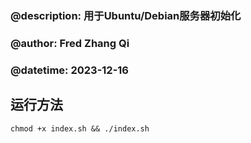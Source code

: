 ### @description: 用于Ubuntu/Debian服务器初始化
### @author: Fred Zhang Qi
### @datetime: 2023-12-16

## 运行方法
```chmod +x index.sh && ./index.sh```